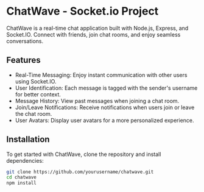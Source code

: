 # ChatWave - Socket.io Project


ChatWave is a real-time chat application built with Node.js, Express, and Socket.IO. Connect with friends, join chat rooms, and enjoy seamless conversations.

## Features

- Real-Time Messaging: Enjoy instant communication with other users using Socket.IO.
- User Identification: Each message is tagged with the sender's username for better context.
- Message History: View past messages when joining a chat room.
- Join/Leave Notifications: Receive notifications when users join or leave the chat room.
- User Avatars: Display user avatars for a more personalized experience.

## Installation

To get started with ChatWave, clone the repository and install dependencies:

```bash
git clone https://github.com/yourusername/chatwave.git
cd chatwave
npm install
```
